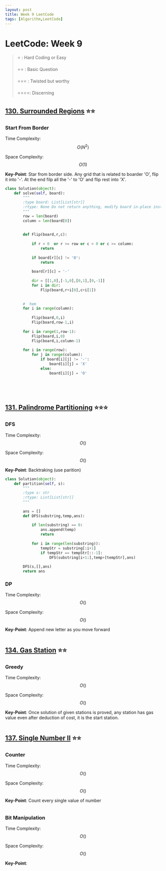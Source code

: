 ```yaml
---
layout: post
title: Week 9 LeetCode
tags: [Algorithm,LeetCode]
---
```

# LeetCode: Week 9
> :star: : Hard Coding or Easy
>
> :star::star: : Basic Question
>
> :star::star::star: : Twisted but worthy
>
> :star::star::star::star:: Discerning

## [130. Surrounded Regions](https://leetcode.com/problems/surrounded-regions/) :star::star:

### Start From Border

Time Complexity: $$O(N^2)$$

Space Complexity: $$O(1)$$

**Key-Point**:  Star from border side. Any grid that is related to boarder 'O', flip it into  '-'. At the end filp all the '-' to 'O' and flip rest into 'X'.


```python
class Solution(object):
    def solve(self, board):
        """
        :type board: List[List[str]]
        :rtype: None Do not return anything, modify board in-place instead.
        """
        row = len(board)
        column = len(board[0])
        
        
        def Flip(board,r,c):
            
            if r < 0  or r >= row or c < 0 or c >= column:
                return
            
            if board[r][c] != 'O':
                return
            
            board[r][c] = '-'
            
            dir = [[1,0],[-1,0],[0,1],[0,-1]]
            for i in dir:
                Flip(board,r+i[0],c+i[1])
                
        
        #  hem
        for i in range(column):
            
            Flip(board,0,i)
            Flip(board,row-1,i)
            
        for i in range(1,row-1):
            Flip(board,i,0)
            Flip(board,i,column-1)
            
        for i in range(row):
            for j in range(column):
                if board[i][j] != '-':
                    board[i][j] = 'X'
                else:
                    board[i][j] = 'O'
                
                    
            
       

```

## [131. Palindrome Partitioning](https://leetcode.com/problems/palindrome-partitioning/) :star::star::star:

### DFS

Time Complexity: $$O()$$

Space Complexity: $$O()$$

**Key-Point**:  Backtraking (use parition)


```python
class Solution(object):
    def partition(self, s):
        """
        :type s: str
        :rtype: List[List[str]]
        """
        
        ans = []
        def DFS(substring,temp,ans):
            
            if len(substring) == 0:
                ans.append(temp)
                return
            
            for i in range(len(substring)):
                tempStr = substring[:i+1] 
                if tempStr == tempStr[::-1]:
                    DFS(substring[i+1:],temp+[tempStr],ans)
                    
        DFS(s,[],ans)
        return ans

```

### DP

Time Complexity: $$O()$$

Space Complexity: $$O()$$

**Key-Point**:  Append new letter as you move forward


```python

```


## [134. Gas Station](https://leetcode.com/problems/gas-station/) :star::star:

### Greedy

Time Complexity: $$O()$$

Space Complexity: $$O()$$

**Key-Point**:  Once solution of given stations is proved, any station has gas value even after deduction of cost, it is the start station.


```python

```


## [137. Single Number II](https://leetcode.com/problems/single-number-ii/) :star::star:

### Counter

Time Complexity: $$O()$$

Space Complexity: $$O()$$

**Key-Point**:  Count every single value of number


```python

```

### Bit Manipulation


Time Complexity: $$O()$$

Space Complexity: $$O()$$

**Key-Point**:  


```python

```
